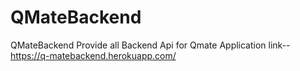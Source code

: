 # QMateBackend

QMateBackend Provide all Backend Api
for Qmate Application
link--
https://q-matebackend.herokuapp.com/


